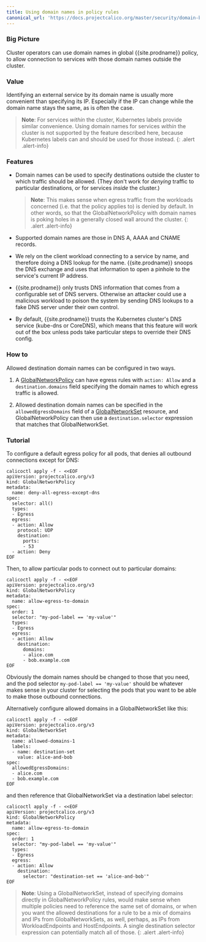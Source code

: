 ```yaml
---
title: Using domain names in policy rules
canonical_url: 'https://docs.projectcalico.org/master/security/domain-based-policy'
---
```


### Big Picture

Cluster operators can use domain names in global {{site.prodname}}
policy, to allow connection to services with those domain names
outside the cluster.

### Value

Identifying an external service by its domain name is usually more
convenient than specifying its IP.  Especially if the IP can change
while the domain name stays the same, as is often the case.

> **Note**: For services *within* the cluster, Kubernetes labels
> provide similar convenience.  Using domain names for services
> *within* the cluster is not supported by the feature described here,
> because Kubernetes labels can and should be used for those instead.
{: .alert .alert-info}

### Features

-  Domain names can be used to specify destinations outside the
   cluster to which traffic should be allowed.  (They don't work for
   *denying* traffic to particular destinations, or for services
   *inside* the cluster.)

   > **Note**: This makes sense when egress traffic from the workloads
   > concerned (i.e. that the policy applies to) is denied by default.
   > In other words, so that the GlobalNetworkPolicy with domain names is
   > poking holes in a generally closed wall around the cluster.
   {: .alert .alert-info}

-  Supported domain names are those in DNS A, AAAA and CNAME records.

-  We rely on the client workload connecting to a service by name, and
   therefore doing a DNS lookup for the name.  {{site.prodname}}
   snoops the DNS exchange and uses that information to open a pinhole
   to the service's current IP address.

-  {{site.prodname}} only trusts DNS information that comes from a
   configurable set of DNS servers.  Otherwise an attacker could use a
   malicious workload to poison the system by sending DNS lookups to a
   fake DNS server under their own control.

-  By default, {{site.prodname}} trusts the Kubernetes cluster's DNS
   service (kube-dns or CoreDNS), which means that this feature will
   work out of the box unless pods take particular steps to override
   their DNS config.

### How to

Allowed destination domain names can be configured in two ways.

1. A
   [GlobalNetworkPolicy]({{site.baseurl}}/{{page.version}}/reference/calicoctl/resources/globalnetworkpolicy)
   can have egress rules with `action: Allow` and a
   `destination.domains` field specifying the domain names to which
   egress traffic is allowed.

2. Allowed destination domain names can be specified in the `allowedEgressDomains` field of a
   [GlobalNetworkSet]({{site.baseurl}}/{{page.version}}/reference/calicoctl/resources/globalnetworkset)
   resource, and GlobalNetworkPolicy can then use a
   `destination.selector` expression that matches that
   GlobalNetworkSet.

### Tutorial

To configure a default egress policy for all pods, that denies all
outbound connections except for DNS:

```
calicoctl apply -f - <<EOF
apiVersion: projectcalico.org/v3
kind: GlobalNetworkPolicy
metadata:
  name: deny-all-egress-except-dns
spec:
  selector: all()
  types:
  - Egress
  egress:
  - action: Allow
    protocol: UDP
    destination:
      ports:
      - 53
  - action: Deny
EOF
```

Then, to allow particular pods to connect out to particular domains:

```
calicoctl apply -f - <<EOF
apiVersion: projectcalico.org/v3
kind: GlobalNetworkPolicy
metadata:
  name: allow-egress-to-domain
spec:
  order: 1
  selector: "my-pod-label == 'my-value'"
  types:
  - Egress
  egress:
  - action: Allow
    destination:
      domains:
      - alice.com
      - bob.example.com
EOF
```

Obviously the domain names should be changed to those that you need,
and the pod selector `my-pod-label == 'my-value'` should be whatever
makes sense in your cluster for selecting the pods that you want to be
able to make those outbound connections.

Alternatively configure allowed domains in a GlobalNetworkSet like this:

```
calicoctl apply -f - <<EOF
apiVersion: projectcalico.org/v3
kind: GlobalNetworkSet
metadata:
  name: allowed-domains-1
  labels:
  - name: destination-set
    value: alice-and-bob
spec:
  allowedEgressDomains:
  - alice.com
  - bob.example.com
EOF
```

and then reference that GlobalNetworkSet via a destination label selector:

```
calicoctl apply -f - <<EOF
apiVersion: projectcalico.org/v3
kind: GlobalNetworkPolicy
metadata:
  name: allow-egress-to-domain
spec:
  order: 1
  selector: "my-pod-label == 'my-value'"
  types:
  - Egress
  egress:
  - action: Allow
    destination:
      selector: "destination-set == 'alice-and-bob'"
EOF
```

> **Note**: Using a GlobalNetworkSet, instead of specifying domains
> directly in GlobalNetworkPolicy rules, would make sense when
> multiple policies need to reference the same set of domains, or when
> you want the allowed destinations for a rule to be a mix of domains
> and IPs from GlobalNetworkSets, as well, perhaps, as IPs from
> WorkloadEndpoints and HostEndpoints.  A single destination selector
> expression can potentially match all of those.
{: .alert .alert-info}
